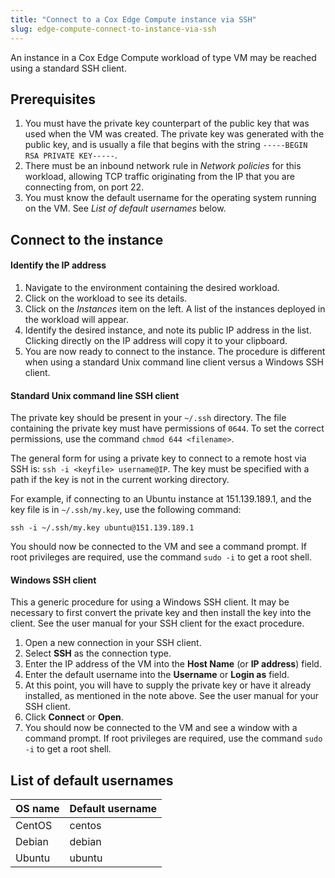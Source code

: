 ```yaml
---
title: "Connect to a Cox Edge Compute instance via SSH"
slug: edge-compute-connect-to-instance-via-ssh
---
```



An instance in a Cox Edge Compute workload of type VM may be reached using a standard SSH client.

## Prerequisites

1. You must have the private key counterpart of the public key that was used when the VM was created.  The private key was generated with the public key, and is usually a file that begins with the string `-----BEGIN RSA PRIVATE KEY-----`.
1. There must be an inbound network rule in *Network policies* for this workload, allowing TCP traffic originating from the IP that you are connecting from, on port 22.
1. You must know the default username for the operating system running on the VM.  See *List of default usernames* below.

## Connect to the instance

#### Identify the IP address

1. Navigate to the environment containing the desired workload.
1. Click on the workload to see its details.
1. Click on the *Instances* item on the left.  A list of the instances deployed in the workload will appear.
1. Identify the desired instance, and note its public IP address in the list.  Clicking directly on the IP address will copy it to your clipboard.
1. You are now ready to connect to the instance.  The procedure is different when using a standard Unix command line client versus a Windows SSH client.

#### Standard Unix command line SSH client

The private key should be present in your `~/.ssh` directory.  The file containing the private key must have permissions of `0644`.  To set the correct permissions, use the command `chmod 644 <filename>`.

The general form for using a private key to connect to a remote host via SSH is: `ssh -i <keyfile> username@IP`. The key must be specified with a path if the key is not in the current working directory.

For example, if connecting to an Ubuntu instance at 151.139.189.1, and the key file is in `~/.ssh/my.key`, use the following command:

```
ssh -i ~/.ssh/my.key ubuntu@151.139.189.1
```

You should now be connected to the VM and see a command prompt.  If root privileges are required, use the command `sudo -i` to get a root shell.

#### Windows SSH client

This a generic procedure for using a Windows SSH client.  It may be necessary to first convert the private key and then install the key into the client.  See the user manual for your SSH client for the exact procedure.

1. Open a new connection in your SSH client.
1. Select **SSH** as the connection type.
1. Enter the IP address of the VM into the **Host Name** (or **IP address**) field.
1. Enter the default username into the **Username** or **Login as** field.
1. At this point, you will have to supply the private key or have it already installed, as mentioned in the note above.  See the user manual for your SSH client.
1. Click **Connect** or **Open**.
1. You should now be connected to the VM and see a window with a command prompt.  If root privileges are required, use the command `sudo -i` to get a root shell.

## List of default usernames

| OS name | Default username |
| --- | --- |
| CentOS | centos |
| Debian | debian |
| Ubuntu | ubuntu
